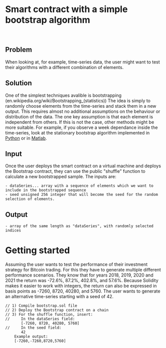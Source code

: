 # Smart contract with a simple bootstrap algorithm 
</br>

## Problem
When looking at, for example, time-series data, the user might want to test their algorithms with a different combination of elements.

## Solution
One of the simplest techniques avalible is bootstrapping (en.wikipedia.org/wiki/Bootstrapping_(statistics)) The idea is simply to randomly choose elements from the time-series and stack them in a new output. This requires almost no additional assumptions on the behaviour or distribution of the data. The one key assumption is that each element is independent from others. If this is not the case, other methods might be more suitable. For example, if you observe a week dependance inside the time-series, look at the stationary bootstrap algorithm implemented in [Python] or in [Matlab].

 [Python]:github.com/qnity/insurance_python/tree/main/stationary-bootstrap
 [Matlab]:github.com/qnity/insurance_matlab/tree/main/stationary-bootstrap

## Input
Once the user deploys the smart contract on a virtual machine and deploys the Bootstrap contract, they can use the public "shuffle" function to calculate a new bootstrapped sample. The inputs are:

    - dataSeries... array with a sequence of elements which we want to include in the bootstrapped sequence
    - seed unsigned 256 integer that will become the seed for the random selection of elements.

## Output
    - array of the same length as "dataSeries", with randomly selected indices

# Getting started
Assuming the user wants to test the performance of their investment strategy for Bitcoin trading. For this they have to generate multiple different performance scenarios. They know that for years 2018, 2019, 2020 and 2021 the return was -72.6%, 87.2%, 402.8%, and 57.6%. Because Solidity makes it easier to work with integers, the return can also be expressed in basis points as -7260, 8720, 40280, and 5760. The user wants to generate an alternative time-series starting with a seed of 42. 

``` solidity
// 1) Compile bootstrap.sol file
// 2) Deploy the Bootstrap contract on a chain
// 3) For the shuffle function, insert: 
//     In the dataSeries field:
       [-7260, 8720, 40280, 5760]
//     In the seed field:
       42
    Example output:
    [-7260,-7260,8720,5760]
```
